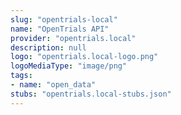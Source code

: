 ```yaml
---
slug: "opentrials-local"
name: "OpenTrials API"
provider: "opentrials.local"
description: null
logo: "opentrials.local-logo.png"
logoMediaType: "image/png"
tags:
- name: "open_data"
stubs: "opentrials.local-stubs.json"
---
```

